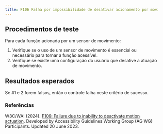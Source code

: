 ```yaml
---
title: F106 Falha por impossibilidade de desativar acionamento por movimento
---
```


## Procedimentos de teste

Para cada função acionada por um sensor de movimento:
1. Verifique se o uso de um sensor de movimento é essencial ou necessário para tornar a função acessível.
2. Verifique se existe uma configuração do usuário que desative a atuação de movimento.

## Resultados esperados
Se #1 e 2 forem falsos, então o controle falha neste critério de sucesso.

### Referências

W3C/WAI (2024). [F106: Failure due to inability to deactivate motion actuation](https://www.w3.org/WAI/WCAG21/Techniques/failures/F106). Developed by Accessibility Guidelines Working Group (AG WG) Participants. Updated 20 June 2023.